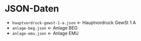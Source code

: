 # JSON-Daten

- `hauptvordruck-gewst-1-a.json` ← Hauptvordruck GewSt 1 A
- `anlage-beg.json` ← Anlage BEG
- `anlage-emu.json` ← Anlage EMU